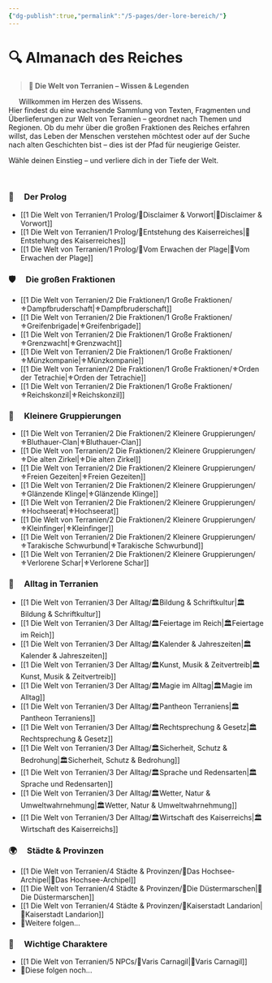```yaml
---
{"dg-publish":true,"permalink":"/5-pages/der-lore-bereich/"}
---
```


# 🔍 **Almanach des Reiches**

> **🌌 Die Welt von Terranien – Wissen & Legenden**

$\quad$
Willkommen im Herzen des Wissens.  
Hier findest du eine wachsende Sammlung von Texten, Fragmenten und Überlieferungen zur Welt von Terranien – geordnet nach Themen und Regionen. Ob du mehr über die großen Fraktionen des Reiches erfahren willst, das Leben der Menschen verstehen möchtest oder auf der Suche nach alten Geschichten bist – dies ist der Pfad für neugierige Geister.

Wähle deinen Einstieg – und verliere dich in der Tiefe der Welt.

$\quad$

### 📖$\quad$**Der Prolog**

- [[1 Die Welt von Terranien/1 Prolog/📜Disclaimer & Vorwort\|📜Disclaimer & Vorwort]]
- [[1 Die Welt von Terranien/1 Prolog/📜Entstehung des Kaiserreiches\|📜Entstehung des Kaiserreiches]]
- [[1 Die Welt von Terranien/1 Prolog/📜Vom Erwachen der Plage\|📜Vom Erwachen der Plage]]
$\quad$
### 🛡️$\quad$**Die großen Fraktionen**

- [[1 Die Welt von Terranien/2 Die Fraktionen/1 Große Fraktionen/⚜️Dampfbruderschaft\|⚜️Dampfbruderschaft]]
- [[1 Die Welt von Terranien/2 Die Fraktionen/1 Große Fraktionen/⚜️Greifenbrigade\|⚜️Greifenbrigade]]
- [[1 Die Welt von Terranien/2 Die Fraktionen/1 Große Fraktionen/⚜️Grenzwacht\|⚜️Grenzwacht]]
- [[1 Die Welt von Terranien/2 Die Fraktionen/1 Große Fraktionen/⚜️Münzkompanie\|⚜️Münzkompanie]]
- [[1 Die Welt von Terranien/2 Die Fraktionen/1 Große Fraktionen/⚜️Orden der Tetrachie\|⚜️Orden der Tetrachie]]
- [[1 Die Welt von Terranien/2 Die Fraktionen/1 Große Fraktionen/⚜️Reichskonzil\|⚜️Reichskonzil]]
$\quad$
### 🔗$\quad$**Kleinere Gruppierungen**

- [[1 Die Welt von Terranien/2 Die Fraktionen/2 Kleinere Gruppierungen/⚜️Bluthauer-Clan\|⚜️Bluthauer-Clan]]
- [[1 Die Welt von Terranien/2 Die Fraktionen/2 Kleinere Gruppierungen/⚜️Die alten Zirkel\|⚜️Die alten Zirkel]]
- [[1 Die Welt von Terranien/2 Die Fraktionen/2 Kleinere Gruppierungen/⚜️Freien Gezeiten\|⚜️Freien Gezeiten]]
- [[1 Die Welt von Terranien/2 Die Fraktionen/2 Kleinere Gruppierungen/⚜️Glänzende Klinge\|⚜️Glänzende Klinge]]
- [[1 Die Welt von Terranien/2 Die Fraktionen/2 Kleinere Gruppierungen/⚜️Hochseerat\|⚜️Hochseerat]]
- [[1 Die Welt von Terranien/2 Die Fraktionen/2 Kleinere Gruppierungen/⚜️Kleinfinger\|⚜️Kleinfinger]]
- [[1 Die Welt von Terranien/2 Die Fraktionen/2 Kleinere Gruppierungen/⚜️Tarakische Schwurbund\|⚜️Tarakische Schwurbund]]
- [[1 Die Welt von Terranien/2 Die Fraktionen/2 Kleinere Gruppierungen/⚜️Verlorene Schar\|⚜️Verlorene Schar]]
$\quad$
### 🏡$\quad$**Alltag in Terranien**

- [[1 Die Welt von Terranien/3 Der Alltag/🏛️Bildung & Schriftkultur\|🏛️Bildung & Schriftkultur]]
- [[1 Die Welt von Terranien/3 Der Alltag/🏛️Feiertage im Reich\|🏛️Feiertage im Reich]]
- [[1 Die Welt von Terranien/3 Der Alltag/🏛️Kalender & Jahreszeiten\|🏛️Kalender & Jahreszeiten]]
- [[1 Die Welt von Terranien/3 Der Alltag/🏛️Kunst, Musik & Zeitvertreib\|🏛️Kunst, Musik & Zeitvertreib]]
- [[1 Die Welt von Terranien/3 Der Alltag/🏛️Magie im Alltag\|🏛️Magie im Alltag]]
- [[1 Die Welt von Terranien/3 Der Alltag/🏛️Pantheon Terraniens\|🏛️Pantheon Terraniens]]
- [[1 Die Welt von Terranien/3 Der Alltag/🏛️Rechtsprechung & Gesetz\|🏛️Rechtsprechung & Gesetz]]
- [[1 Die Welt von Terranien/3 Der Alltag/🏛️Sicherheit, Schutz & Bedrohung\|🏛️Sicherheit, Schutz & Bedrohung]]
- [[1 Die Welt von Terranien/3 Der Alltag/🏛️Sprache und Redensarten\|🏛️Sprache und Redensarten]]
- [[1 Die Welt von Terranien/3 Der Alltag/🏛️Wetter, Natur & Umweltwahrnehmung\|🏛️Wetter, Natur & Umweltwahrnehmung]]
- [[1 Die Welt von Terranien/3 Der Alltag/🏛️Wirtschaft des Kaiserreichs\|🏛️Wirtschaft des Kaiserreichs]]
$\quad$
### 🌍$\quad$**Städte & Provinzen**

- [[1 Die Welt von Terranien/4 Städte & Provinzen/🧭Das Hochsee-Archipel\|🧭Das Hochsee-Archipel]]
- [[1 Die Welt von Terranien/4 Städte & Provinzen/🧭Die Düstermarschen\|🧭Die Düstermarschen]]
- [[1 Die Welt von Terranien/4 Städte & Provinzen/🧭Kaiserstadt Landarion\|🧭Kaiserstadt Landarion]]
- 🧭Weitere folgen...
$\quad$
### 👤$\quad$**Wichtige Charaktere**

- [[1 Die Welt von Terranien/5 NPCs/🧙Varis Carnagil\|🧙Varis Carnagil]]
- 🧙Diese folgen noch...